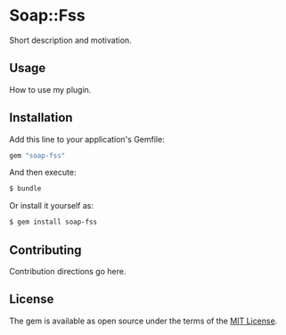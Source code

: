 # Soap::Fss
Short description and motivation.

## Usage
How to use my plugin.

## Installation
Add this line to your application's Gemfile:

```ruby
gem "soap-fss"
```

And then execute:
```bash
$ bundle
```

Or install it yourself as:
```bash
$ gem install soap-fss
```

## Contributing
Contribution directions go here.

## License
The gem is available as open source under the terms of the [MIT License](https://opensource.org/licenses/MIT).
